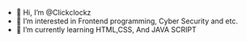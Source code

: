 - 👋 Hi, I’m @Clickclockz
- 👀 I’m interested in Frontend programming, Cyber Security and etc.
- 🌱 I’m currently learning HTML,CSS, And JAVA SCRIPT

<!---
Clickclockz/Clickclockz is a ✨ special ✨ repository because its `README.md` (this file) appears on your GitHub profile.
You can click the Preview link to take a look at your changes.
--->
